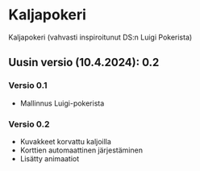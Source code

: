 # Kaljapokeri
Kaljapokeri (vahvasti inspiroitunut DS:n Luigi Pokerista)

## Uusin versio (10.4.2024): 0.2

### Versio 0.1

 - Mallinnus Luigi-pokerista
 
 ### Versio 0.2

 - Kuvakkeet korvattu kaljoilla
 - Korttien automaattinen järjestäminen
 - Lisätty animaatiot